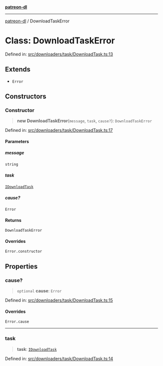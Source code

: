 [**patreon-dl**](../README.md)

***

[patreon-dl](../README.md) / DownloadTaskError

# Class: DownloadTaskError

Defined in: [src/downloaders/task/DownloadTask.ts:13](https://github.com/patrickkfkan/patreon-dl/blob/4dbe5b7f9bc86c654049194392d94f0aeefc44c0/src/downloaders/task/DownloadTask.ts#L13)

## Extends

- `Error`

## Constructors

### Constructor

> **new DownloadTaskError**(`message`, `task`, `cause?`): `DownloadTaskError`

Defined in: [src/downloaders/task/DownloadTask.ts:17](https://github.com/patrickkfkan/patreon-dl/blob/4dbe5b7f9bc86c654049194392d94f0aeefc44c0/src/downloaders/task/DownloadTask.ts#L17)

#### Parameters

##### message

`string`

##### task

[`IDownloadTask`](../interfaces/IDownloadTask.md)

##### cause?

`Error`

#### Returns

`DownloadTaskError`

#### Overrides

`Error.constructor`

## Properties

### cause?

> `optional` **cause**: `Error`

Defined in: [src/downloaders/task/DownloadTask.ts:15](https://github.com/patrickkfkan/patreon-dl/blob/4dbe5b7f9bc86c654049194392d94f0aeefc44c0/src/downloaders/task/DownloadTask.ts#L15)

#### Overrides

`Error.cause`

***

### task

> **task**: [`IDownloadTask`](../interfaces/IDownloadTask.md)

Defined in: [src/downloaders/task/DownloadTask.ts:14](https://github.com/patrickkfkan/patreon-dl/blob/4dbe5b7f9bc86c654049194392d94f0aeefc44c0/src/downloaders/task/DownloadTask.ts#L14)
